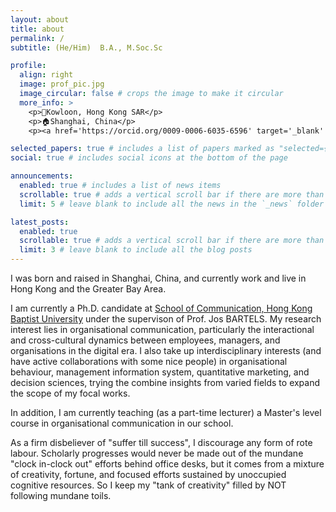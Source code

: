```yaml
---
layout: about
title: about
permalink: /
subtitle: (He/Him)  B.A., M.Soc.Sc

profile:
  align: right
  image: prof_pic.jpg
  image_circular: false # crops the image to make it circular
  more_info: >
    <p>🏫Kowloon, Hong Kong SAR</p>
    <p>🏠Shanghai, China</p>
    <p><a href='https://orcid.org/0009-0006-6035-6596' target='_blank' rel='noopener noreferrer' style='text-decoration:none; color:inherit; display:inline-flex; align-items:left; gap:4px;'><img src='https://orcid.org/assets/vectors/orcid.logo.icon.svg'>ORCID</a></p>

selected_papers: true # includes a list of papers marked as "selected={true}"
social: true # includes social icons at the bottom of the page

announcements:
  enabled: true # includes a list of news items
  scrollable: true # adds a vertical scroll bar if there are more than 3 news items
  limit: 5 # leave blank to include all the news in the `_news` folder

latest_posts:
  enabled: true
  scrollable: true # adds a vertical scroll bar if there are more than 3 new posts items
  limit: 3 # leave blank to include all the blog posts
---
```


I was born and raised in Shanghai, China, and currently work and live in Hong Kong and the Greater Bay Area.

I am currently a Ph.D. candidate at [School of Communication, Hong Kong Baptist University](https://www.comm.hkbu.edu.hk/comd-www/english/front/index.htm) under the supervison of Prof. Jos BARTELS. My research interest lies in organisational communication, particularly the interactional and cross-cultural dynamics between employees, managers, and organisations in the digital era. I also take up interdisciplinary interests (and have active collaborations with some nice people) in organisational behaviour, management information system, quantitative marketing, and decision sciences, trying the combine insights from varied fields to expand the scope of my focal works.

In addition, I am currently teaching (as a part-time lecturer) a Master's level course in organisational communication in our school.

As a firm disbeliever of "suffer till success", I discourage any form of rote labour. Scholarly progresses would never be made out of the mundane "clock in-clock out" efforts behind office desks, but it comes from a mixture of creativity, fortune, and focused efforts sustained by unoccupied cognitive resources. So I keep my "tank of creativity" filled by NOT following mundane toils.
